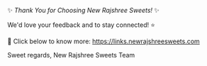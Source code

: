 ✨ *Thank You for Choosing New Rajshree Sweets!* ✨

We'd love your feedback and to stay connected! ⭐

🔗 Click below to know more:
https://links.newrajshreesweets.com

Sweet regards,
New Rajshree Sweets Team